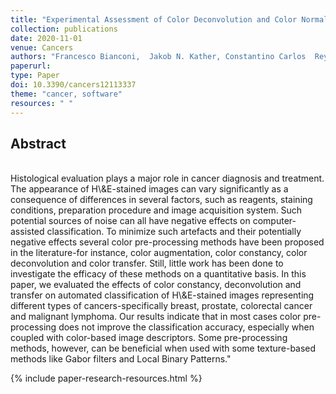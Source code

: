 ```yaml
---
title: "Experimental Assessment of Color Deconvolution and Color Normalization for Automated Classification of Histology Images Stained with Hematoxylin and Eosin"
collection: publications
date: 2020-11-01
venue: Cancers
authors: "Francesco Bianconi,  Jakob N. Kather, Constantino Carlos  Reyes-Aldasoro"
paperurl:
type: Paper
doi: 10.3390/cancers12113337
theme: "cancer, software"
resources: " "
---
```

<h2> Abstract </h2>  <br> Histological evaluation plays a major role in cancer diagnosis and treatment. The appearance of H\&E-stained images can vary significantly as a consequence of differences in several factors, such as reagents, staining conditions, preparation procedure and image acquisition system. Such potential sources of noise can all have negative effects on computer-assisted classification. To minimize such artefacts and their potentially negative effects several color pre-processing methods have been proposed in the literature-for instance, color augmentation, color constancy, color deconvolution and color transfer. Still, little work has been done to investigate the efficacy of these methods on a quantitative basis. In this paper, we evaluated the effects of color constancy, deconvolution and transfer on automated classification of H\&E-stained images representing different types of cancers-specifically breast, prostate, colorectal cancer and malignant lymphoma. Our results indicate that in most cases color pre-processing does not improve the classification accuracy, especially when coupled with color-based image descriptors. Some pre-processing methods, however, can be beneficial when used with some texture-based methods like Gabor filters and Local Binary Patterns."

{% include paper-research-resources.html %}
